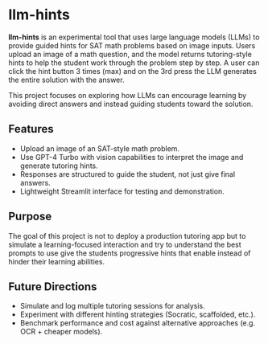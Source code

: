 # llm-hints

**llm-hints** is an experimental tool that uses large language models (LLMs) to provide guided hints for SAT math problems based on image inputs. Users upload an image of a math question, and the model returns tutoring-style hints to help the student work through the problem step by step. A user can click the hint button 3 times (max) and on the 3rd press the LLM generates the entire solution with the answer. 

This project focuses on exploring how LLMs can encourage learning by avoiding direct answers and instead guiding students toward the solution.

## Features

- Upload an image of an SAT-style math problem.
- Use GPT-4 Turbo with vision capabilities to interpret the image and generate tutoring hints.
- Responses are structured to guide the student, not just give final answers.
- Lightweight Streamlit interface for testing and demonstration.

## Purpose

The goal of this project is not to deploy a production tutoring app but to simulate a learning-focused interaction and try to understand the best prompts to use give the students progressive hints that enable instead of hinder their learning abilities.

## Future Directions

- Simulate and log multiple tutoring sessions for analysis.
- Experiment with different hinting strategies (Socratic, scaffolded, etc.).
- Benchmark performance and cost against alternative approaches (e.g. OCR + cheaper models).

